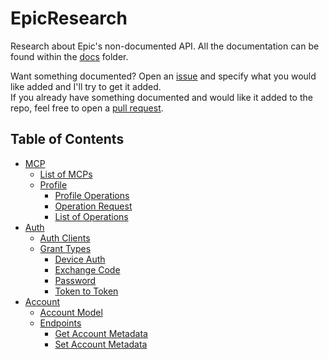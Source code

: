 # EpicResearch
Research about Epic's non-documented API. All the documentation can be found within the [docs](https://github.com/MixV2/EpicResearch/tree/master/docs) folder.  

Want something documented? Open an [issue](https://github.com/MixV2/EpicResearch/issues) and specify what you would like added and I'll try to get it added.  
If you already have something documented and would like it added to the repo, feel free to open a [pull request](https://github.com/MixV2/EpicResearch/pulls).

## Table of Contents
- [MCP](https://github.com/MixV2/EpicResearch/tree/master/docs/mcp)
  - [List of MCPs](https://github.com/MixV2/EpicResearch/blob/master/docs/mcp/mcp_list.md)
  - [Profile](https://github.com/MixV2/EpicResearch/tree/master/docs/mcp/profile)
    - [Profile Operations](https://github.com/MixV2/EpicResearch/blob/master/docs/mcp/profile/profile_operations.md)
    - [Operation Request](https://github.com/MixV2/EpicResearch/blob/master/docs/mcp/profile/operation_request.md)
    - [List of Operations](https://github.com/MixV2/EpicResearch/tree/master/docs/mcp/profile/operations)
- [Auth](https://github.com/MixV2/EpicResearch/tree/master/docs/auth)
  - [Auth Clients](https://github.com/MixV2/EpicResearch/blob/master/docs/auth/auth_clients.md)
  - [Grant Types](https://github.com/MixV2/EpicResearch/tree/master/docs/auth/grant_types)
    - [Device Auth](https://github.com/MixV2/EpicResearch/blob/master/docs/auth/grant_types/device_auth.md)
    - [Exchange Code](https://github.com/MixV2/EpicResearch/blob/master/docs/auth/grant_types/exchange_code.md)
    - [Password](https://github.com/MixV2/EpicResearch/blob/master/docs/auth/grant_types/password.md)
    - [Token to Token](https://github.com/MixV2/EpicResearch/blob/master/docs/auth/grant_types/token_to_token.md)
- [Account](https://github.com/MixV2/EpicResearch/tree/master/docs/account)
  - [Account Model](https://github.com/MixV2/EpicResearch/blob/master/docs/account/account.md)
  - [Endpoints](https://github.com/MixV2/EpicResearch/tree/master/docs/account/endpoints)
    - [Get Account Metadata](https://github.com/MixV2/EpicResearch/blob/master/docs/account/endpoints/get_account_metadata.md)
    - [Set Account Metadata](https://github.com/MixV2/EpicResearch/blob/master/docs/account/endpoints/set_account_metadata.md)
  
